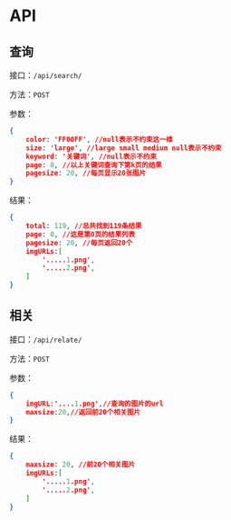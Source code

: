 # API

## 查询

接口：`/api/search/`

方法：`POST`

参数：

```json
{
    color: 'FF00FF', //null表示不约束这一维
    size: 'large', //large small medium null表示不约束
    keyword: '关键词', //null表示不约束
    page: 0, //以上关键词查询下第k页的结果
    pagesize: 20, //每页显示20张图片
}
```

结果：

```json
{
    total: 119, //总共找到119条结果
    page: 0, //这是第0页的结果列表
    pagesize: 20, //每页返回20个
    imgURLs:[
        '.....1.png',
        '.....2.png',
    ]
}
```



## 相关


接口：`/api/relate/`

方法：`POST`

参数：

```json
{
    imgURL:'....1.png',//查询的图片的url
    maxsize:20,//返回前20个相关图片   
}
```

结果：

```json
{
    maxsize: 20, //前20个相关图片
    imgURLs:[
        '.....1.png',
        '.....2.png',
    ]
}
```
